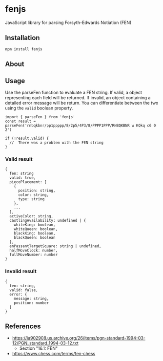 # fenjs
JavaScript library for parsing Forsyth-Edwards Notiation (FEN)

## Installation

```
npm install fenjs
```

## About



## Usage

Use the parseFen function to evaluate a FEN string. If valid, a object representing each field will be returned. If invalid, an object containing a detailed error message will be return. You can differentiate between the two using the `valid` boolean property.

```
import { parseFen } from 'fenjs'
const result = parseFen('rnbqkbnr/pp1ppppp/8/2p5/4P3/8/PPPP1PPP/RNBQKBNR w KQkq c6 0 2')

if (!result.valid) {
  //  There was a problem with the FEN string  
}
```

### Valid result
```
{
  fen: string 
  valid: true, 
  piecePlacement: [
    {
      position: string,
      color: string,
      type: string 
    },
    ...
  ],
  activeColor: string,
  castlingAvailability: undefined | {
    whiteKing: boolean,
    whiteQueen: boolean,
    blackKing: boolean,
    blackQueen: boolean
  },
  enPassantTargetSquare: string | undefined,
  halfMoveClock: number,
  fullMoveNumber: number
}

```
### Invalid result
```
{
  fen: string,
  valid: false,
  error: {
    message: string,
    position: number
  }
}
```
## References
* https://ia902908.us.archive.org/26/items/pgn-standard-1994-03-12/PGN_standard_1994-03-12.txt
  * Section "16.1: FEN"
* https://www.chess.com/terms/fen-chess